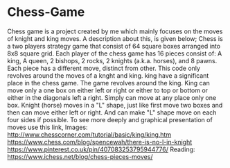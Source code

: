 # Chess-Game

Chess game is a project created by me which mainly focuses on the moves of knight and king moves. A description about this, is given below;
  Chess is a two players strategy game that consist of 64 square boxes arranged into 8x8 square grid. Each player of the chess game has 16 pieces consist of: 
A king, A queen, 2 bishops, 2 rocks, 2 knights (a.k.a. horses), and 8 pawns. Each piece has a different move, distinct from other. This code only revolves around the moves of a knght and king.
  king have a significant place in the chess game. The game revolves around the king. King can move only a one box on either left or right or either to top or bottom or either in the diagonals left a right. Simply can move at any place only one box. Knight (horse) moves in a "L" shape, just like first move two boxes and then can move either left or right. And can make "L" shape move on each four sides if possible. To see more deeply and graphical presentation of moves use this link,
Images:
http://www.chesscorner.com/tutorial/basic/king/king.htm
https://www.chess.com/blog/spencewah/there-is-no-l-in-knight
https://www.pinterest.co.uk/pin/407083253795944776/
Reading:
https://www.ichess.net/blog/chess-pieces-moves/

  

